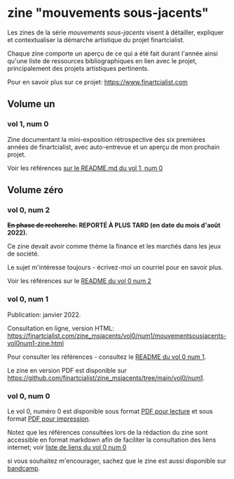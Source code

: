 # zine "mouvements sous-jacents"

Les zines de la série *mouvements sous-jacents* visent à détailler, expliquer et contextualiser la démarche artistique du projet finartcialist.

Chaque zine comporte un aperçu de ce qui a été fait durant l'année ainsi qu'une liste de ressources bibliographiques en lien avec le projet, principalement des projets artistiques pertinents.

Pour en savoir plus sur ce projet: https://www.finartcialist.com

## Volume un

### vol 1, num 0

Zine documentant la mini-exposition rétrospective des six premières années de finartcialist, avec auto-entrevue et un aperçu de mon prochain projet.

Voir les références [sur le README.md du vol 1, num 0](https://github.com/finartcialist/zine_msjacents/blob/main/vol1/num0/README.md)



## Volume zéro

### vol 0, num 2

**~~En phase de recherche.~~ REPORTÉ À PLUS TARD (en date du mois d'août 2022).**

Ce zine devait avoir comme thème la finance et les marchés dans les jeux de société.

Le sujet m'intéresse toujours - écrivez-moi un courriel pour en savoir plus.

Voir les références sur le [README du vol 0 num 2](https://github.com/finartcialist/zine_msjacents/blob/main/vol0/num2/README.md)

### vol 0, num 1

Publication: janvier 2022.

Consultation en ligne, version HTML: https://finartcialist.com/zine_msjacents/vol0/num1/mouvementsousjacents-vol0num1-zine.html

Pour consulter les références - consultez le [README du vol 0 num 1](https://github.com/finartcialist/zine_msjacents/blob/main/vol0/num1/README.md).

Le zine en version PDF est disponible sur https://github.com/finartcialist/zine_msjacents/tree/main/vol0/num1.

### vol 0, num 0

Le vol 0, numéro 0 est disponible sous format [PDF pour lecture](https://github.com/finartcialist/zine_msjacents/blob/main/vol0/num0/mouvements_sous_jacents_vol0.pdf) et sous format [PDF pour impression](https://github.com/finartcialist/zine_msjacents/blob/main/vol0/num0/mouvements_sous_jacents_vol0_zine.pdf).

Notez que les références consultées lors de la rédaction du zine sont accessible en format markdown afin de faciliter la consultation des liens internet; voir [liste de liens du vol 0 num 0](https://github.com/finartcialist/zine_msjacents/blob/main/vol0/num0/README.md)

si vous souhaitez m'encourager, sachez que le zine est aussi disponible sur [bandcamp](https://finartcialist.bandcamp.com/merch/zine-mouvements-sous-jacents-vol-0-num-0).

